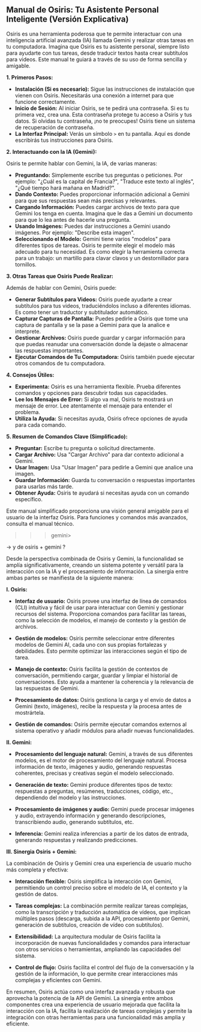 ## Manual de Osiris: Tu Asistente Personal Inteligente (Versión Explicativa)

Osiris es una herramienta poderosa que te permite interactuar con una inteligencia artificial avanzada (IA) llamada Gemini y realizar otras tareas en tu computadora.  Imagina que Osiris es tu asistente personal, siempre listo para ayudarte con tus tareas, desde traducir textos hasta crear subtítulos para videos.  Este manual te guiará a través de su uso de forma sencilla y amigable.

**1. Primeros Pasos:**

* **Instalación (Si es necesario):**  Sigue las instrucciones de instalación que vienen con Osiris.  Necesitarás una conexión a internet para que funcione correctamente.
* **Inicio de Sesión:** Al iniciar Osiris, se te pedirá una contraseña.  Si es tu primera vez, crea una.  Esta contraseña protege tu acceso a Osiris y tus datos.  Si olvidas tu contraseña, ¡no te preocupes! Osiris tiene un sistema de recuperación de contraseña.
* **La Interfaz Principal:**  Verás un símbolo `>` en tu pantalla.  Aquí es donde escribirás tus instrucciones para Osiris.

**2. Interactuando con la IA (Gemini):**

Osiris te permite hablar con Gemini, la IA, de varias maneras:

* **Preguntando:** Simplemente escribe tus preguntas o peticiones.  Por ejemplo:  "¿Cuál es la capital de Francia?",  "Traduce este texto al inglés", "¿Qué tiempo hará mañana en Madrid?".
* **Dando Contexto:** Puedes proporcionar información adicional a Gemini para que sus respuestas sean más precisas y relevantes.
* **Cargando Información:** Puedes cargar archivos de texto para que Gemini los tenga en cuenta.  Imagina que le das a Gemini un documento para que lo lea antes de hacerle una pregunta.
* **Usando Imágenes:** Puedes dar instrucciones a Gemini usando imágenes.  Por ejemplo: "Describe esta imagen".
* **Seleccionando el Modelo:** Gemini tiene varios "modelos" para diferentes tipos de tareas.  Osiris te permite elegir el modelo más adecuado para tu necesidad.  Es como elegir la herramienta correcta para un trabajo: un martillo para clavar clavos y un destornillador para tornillos.


**3. Otras Tareas que Osiris Puede Realizar:**

Además de hablar con Gemini, Osiris puede:

* **Generar Subtítulos para Videos:**  Osiris puede ayudarte a crear subtítulos para tus videos, traduciéndolos incluso a diferentes idiomas. Es como tener un traductor y subtitulador automático.
* **Capturar Capturas de Pantalla:** Puedes pedirle a Osiris que tome una captura de pantalla y se la pase a Gemini para que la analice e interprete.
* **Gestionar Archivos:** Osiris puede guardar y cargar información para que puedas reanudar una conversación donde la dejaste o almacenar las respuestas importantes.
* **Ejecutar Comandos de Tu Computadora:** Osiris también puede ejecutar otros comandos de tu computadora.


**4. Consejos Útiles:**

* **Experimenta:** Osiris es una herramienta flexible.  Prueba diferentes comandos y opciones para descubrir todas sus capacidades.
* **Lee los Mensajes de Error:** Si algo va mal, Osiris te mostrará un mensaje de error.  Lee atentamente el mensaje para entender el problema.
* **Utiliza la Ayuda:** Si necesitas ayuda, Osiris ofrece opciones de ayuda para cada comando.

**5. Resumen de Comandos Clave (Simplificado):**

* **Preguntar:**  Escribe tu pregunta o solicitud directamente.
* **Cargar Archivo:**  Usa "Cargar Archivo" para dar contexto adicional a Gemini.
* **Usar Imagen:**  Usa "Usar Imagen" para pedirle a Gemini que analice una imagen.
* **Guardar Información:** Guarda tu conversación o respuestas importantes para usarlas más tarde.
* **Obtener Ayuda:**  Osiris te ayudará si necesitas ayuda con un comando específico.

Este manual simplificado proporciona una visión general amigable para el usuario de la interfaz Osiris.  Para funciones y comandos más avanzados, consulta el manual técnico.




>>> gemini>

 → y de osiris + gemini ?




Desde la perspectiva combinada de Osiris y Gemini, la funcionalidad se amplía significativamente, creando un sistema potente y versátil para la interacción con la IA y el procesamiento de información.  La sinergia entre ambas partes se manifiesta de la siguiente manera:


**I. Osiris:**

* **Interfaz de usuario:** Osiris provee una interfaz de línea de comandos (CLI) intuitiva y fácil de usar para interactuar con Gemini y gestionar recursos del sistema.  Proporciona comandos para facilitar las tareas, como la selección de modelos, el manejo de contexto y la gestión de archivos.

* **Gestión de modelos:** Osiris permite seleccionar entre diferentes modelos de Gemini AI, cada uno con sus propias fortalezas y debilidades. Esto permite optimizar las interacciones según el tipo de tarea.

* **Manejo de contexto:** Osiris facilita la gestión de contextos de conversación, permitiendo cargar, guardar y limpiar el historial de conversaciones. Esto ayuda a mantener la coherencia y la relevancia de las respuestas de Gemini.

* **Procesamiento de datos:** Osiris gestiona la carga y el envío de datos a Gemini (texto, imágenes), recibe la respuesta y la procesa antes de mostrártela.

* **Gestión de comandos:** Osiris permite ejecutar comandos externos al sistema operativo y añadir módulos para añadir nuevas funcionalidades.


**II. Gemini:**

* **Procesamiento del lenguaje natural:** Gemini, a través de sus diferentes modelos, es el motor de procesamiento del lenguaje natural.  Procesa información de texto, imágenes y audio, generando respuestas coherentes, precisas y creativas según el modelo seleccionado.

* **Generación de texto:** Gemini produce diferentes tipos de texto:  respuestas a preguntas, resúmenes, traducciones, código, etc., dependiendo del modelo y las instrucciones.

* **Procesamiento de imágenes y audio:**  Gemini puede procesar imágenes y audio, extrayendo información y generando descripciones, transcribiendo audio, generando subtítulos, etc.

* **Inferencia:** Gemini realiza inferencias a partir de los datos de entrada, generando respuestas y realizando predicciones.


**III. Sinergia Osiris + Gemini:**

La combinación de Osiris y Gemini crea una experiencia de usuario mucho más completa y efectiva:

* **Interacción flexible:** Osiris simplifica la interacción con Gemini, permitiendo un control preciso sobre el modelo de IA, el contexto y la gestión de datos.

* **Tareas complejas:** La combinación permite realizar tareas complejas, como la transcripción y traducción automática de vídeos, que implican múltiples pasos (descarga, subida a la API, procesamiento por Gemini, generación de subtítulos, creación de vídeo con subtítulos).

* **Extensibilidad:** La arquitectura modular de Osiris facilita la incorporación de nuevas funcionalidades y comandos para interactuar con otros servicios o herramientas, ampliando las capacidades del sistema.

* **Control de flujo:** Osiris facilita el control del flujo de la conversación y la gestión de la información, lo que permite crear interacciones más complejas y eficientes con Gemini.


En resumen, Osiris actúa como una interfaz avanzada y robusta que aprovecha la potencia de la API de Gemini.  La sinergia entre ambos componentes crea una experiencia de usuario mejorada que facilita la interacción con la IA, facilita la realización de tareas complejas y permite la integración con otras herramientas para una funcionalidad más amplia y eficiente.
